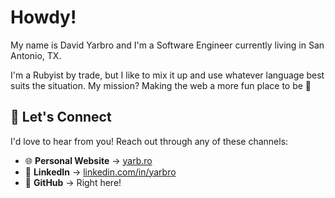 # Howdy!

My name is David Yarbro and I'm a Software Engineer currently living in San Antonio, TX.

I'm a Rubyist by trade, but I like to mix it up and use whatever language best suits the situation. My mission? Making the web a more fun place to be 🐸

## 🤝 Let's Connect

I'd love to hear from you! Reach out through any of these channels:

- 🌐 **Personal Website** → [yarb.ro](https://yarb.ro)
- 💼 **LinkedIn** → [linkedin.com/in/yarbro](https://www.linkedin.com/in/yarbro/)
- 💬 **GitHub** → Right here!
